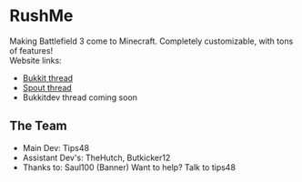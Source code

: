 RushMe
=====

Making Battlefield 3 come to Minecraft.  Completely customizable, with tons of features!  
Website links:
* [Bukkit thread](http://forums.bukkit.org/threads/wip-rushme-v0-1-guns-more-1337.44608/)
* [Spout thread](http://forums.getspout.org/threads/wip-rushme-v0-1-guns-more-1337.43/)
* Bukkitdev thread coming soon

The Team
-----------
* Main Dev: Tips48
* Assistant Dev's: TheHutch, Butkicker12
* Thanks to: Saul100 (Banner)
Want to help? Talk to tips48